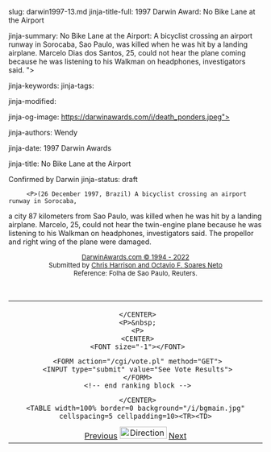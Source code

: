 slug: darwin1997-13.md
jinja-title-full: 1997 Darwin Award: No Bike Lane at the Airport

jinja-summary: No Bike Lane at the Airport: A bicyclist crossing an airport runway in Sorocaba, Sao Paulo, was killed when he was hit by a landing airplane. Marcelo Dias dos Santos, 25, could not hear the plane coming because he was listening to his Walkman on headphones, investigators said. ">

jinja-keywords:
jinja-tags:

jinja-modified:

jinja-og-image: https://darwinawards.com/i/death_ponders.jpeg">

jinja-authors: Wendy

jinja-date: 1997 Darwin Awards


jinja-title: No Bike Lane at the Airport

Confirmed by Darwin
jinja-status: draft

		 <P>(26 December 1997, Brazil) A bicyclist crossing an airport runway in Sorocaba,
a city 87 kilometers from Sao Paulo, was killed when he was hit by a landing airplane. Marcelo, 25, could not hear the twin-engine plane because he was listening to
his Walkman on headphones, investigators said.
	 <!-- Marcelo Dias dos Santos --> The propellor and right wing of the plane were damaged. </P>
		 <P align="center">
	 <FONT size="-1">
	 <A href="http://darwinawards.com/misc/copyright.html">
	 DarwinAwards.com &copy; 1994 - 2022</A>
	 <BR>
		 </FONT><FONT size="-1">Submitted by <A
		 href="http://www-icparc.doc.ic.ac.uk/~cah1/">Chris
		 Harrison and Octavio F. Soares Neto<BR>
		 </A></FONT><FONT size="-1">Reference: Folha de Sao Paulo, Reuters.</FONT><FONT size="-1">
	 </FONT>
	 </P>
		 </TD>
	 </TR>
	 </TABLE>
	 <P>&nbsp;</P>
	 </CENTER>
</TD></TR></TABLE>
<TABLE width=100% border=0 cellspacing=5 cellpadding=10>
<TR valign="top">
	<TD colspan="2">
	 <P>
	 <CENTER>

	 </CENTER>
	 <P>&nbsp;
	 <P>
	 <CENTER>
	 <FONT size="-1"></FONT>
<!-- begin ranking block -->
	 <FORM action="/cgi/vote.pl" method="GET">
	 <INPUT type="submit" value="See Vote Results">
	 </FORM>
	 <!-- end ranking block -->

<!-- formerly email_a_friend pl -->

	 </CENTER>
	<TABLE width=100% border=0 background="/i/bgmain.jpg" cellspacing=5 cellpadding=10><TR><TD>
<CENTER>
<A href="darwin1997-12.html">Previous</A> <IMG src="/i/arrowani.gif" width="93" height="24" border="0" alt="Directions"> <A href="darwin1997-14.html">Next</A>
</CENTER>
</H2>
</CENTER>

<!--#include file=nav_1997.html -->


